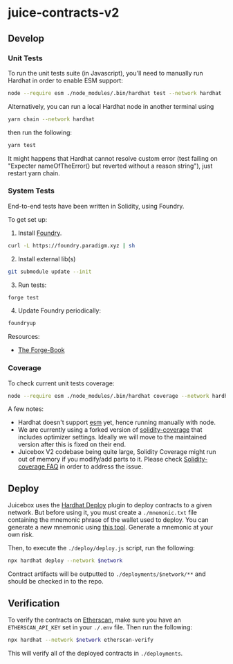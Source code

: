 # juice-contracts-v2

## Develop

### Unit Tests

To run the unit tests suite (in Javascript), you'll need to manually run Hardhat in order to enable ESM support:

```bash
node --require esm ./node_modules/.bin/hardhat test --network hardhat
```

Alternatively, you can run a local Hardhat node in another terminal using

```bash
yarn chain --network hardhat
```

then run the following:

```bash
yarn test
```

It might happens that Hardhat cannot resolve custom error (test failing on "Expecter nameOfTheError() but reverted
without a reason string"), just restart yarn chain.

### System Tests

End-to-end tests have been written in Solidity, using Foundry.

To get set up:

1. Install [Foundry](https://github.com/gakonst/foundry).

```bash
curl -L https://foundry.paradigm.xyz | sh
```

2. Install external lib(s)

```bash
git submodule update --init
```

3. Run tests:

```bash
forge test
```

4. Update Foundry periodically:

```bash
foundryup
```

Resources:

- [The Forge-Book](https://onbjerg.github.io/foundry-book/forge)

### Coverage

To check current unit tests coverage:

```bash
node --require esm ./node_modules/.bin/hardhat coverage --network hardhat
```

A few notes:

- Hardhat doesn't support [esm](https://nodejs.org/api/esm.html) yet, hence running manually with node.
- We are currently using a forked version of [solidity-coverage](https://www.npmjs.com/package/solidity-coverage) that includes optimizer settings. Ideally we will move to the maintained version after this is fixed on their end.
- Juicebox V2 codebase being quite large, Solidity Coverage might run out of memory if you modify/add parts to it. Please check [Solidity-coverage FAQ](https://github.com/sc-forks/solidity-coverage/blob/master/docs/faq.md) in order to address the issue.

## Deploy

Juicebox uses the [Hardhat Deploy](https://github.com/wighawag/hardhat-deploy) plugin to deploy contracts to a given network. But before using it, you must create a `./mnemonic.txt` file containing the mnemonic phrase of the wallet used to deploy. You can generate a new mnemonic using [this tool](https://github.com/itinance/mnemonics). Generate a mnemonic at your own risk.

Then, to execute the `./deploy/deploy.js` script, run the following:

```bash
npx hardhat deploy --network $network
```

Contract artifacts will be outputted to `./deployments/$network/**` and should be checked in to the repo.

## Verification

To verify the contracts on [Etherscan](https://etherscan.io), make sure you have an `ETHERSCAN_API_KEY` set in your `./.env` file. Then run the following:

```bash
npx hardhat --network $network etherscan-verify
```

This will verify all of the deployed contracts in `./deployments`.
